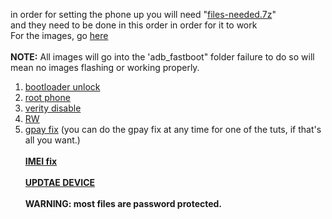 in order for setting the phone up you will need "[files-needed.7z](https://github.com/babyskylar/phonedev/releases/tag/files-needed)"
<br>and they need to be done in this order in order for it to work
<br>For the images, go [here](https://github.com/babyskylar/phonedev/releases)
<br><br><b>NOTE:</b> All images will go into the 'adb_fastboot" folder failure to do so will mean no images flashing or working properly.
1. [bootloader unlock](https://github.com/babyskylar/phonedev/blob/main/oneplus/nord/n20/bl-unlock.md)
2. [root phone](https://github.com/babyskylar/phonedev/blob/main/oneplus/nord/n20/root.md)
3. [verity disable](https://github.com/babyskylar/phonedev/blob/main/oneplus/nord/n20/verity.md)
4. [RW](https://github.com/babyskylar/phonedev/blob/main/oneplus/nord/n20/RW.md)
5. [gpay fix](https://github.com/babyskylar/phonedev/blob/main/oneplus/nord/n20/gpay.md) (you can do the gpay fix at any time for one of the tuts, if that's all you want.)
<br><br><b>[IMEI fix](https://github.com/babyskylar/phonedev/blob/main/oneplus/nord/n20/imei-fix.md)
 <br><br><b>[UPDTAE DEVICE](https://github.com/babyskylar/phonedev/blob/main/oneplus/nord/n20/update.md)
<br><br><b>WARNING:</b> most files are password protected. 
